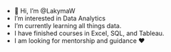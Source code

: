 - 👋 Hi, I’m @LakymaW
-  I’m interested in Data Analytics
-  I’m currently learning all things data.
-  I have finished courses in Excel, SQL, and Tableau.
-  I am looking for mentorship and guidance ❤️

<!---
LakymaW/LakymaW is a ✨ special ✨ repository because its `README.md` (this file) appears on your GitHub profile.
You can click the Preview link to take a look at your changes.
--->
